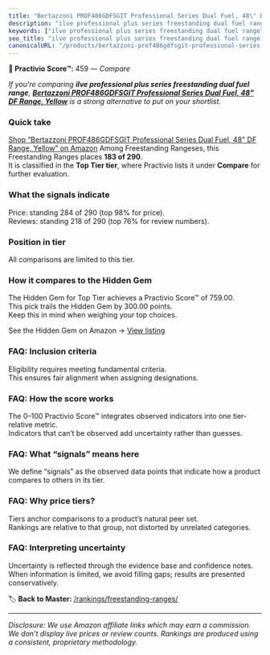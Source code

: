 ```yaml
---
title: "Bertazzoni PROF486GDFSGIT Professional Series Dual Fuel, 48\" DF Range, Yellow"
description: "ilve professional plus series freestanding dual fuel range: Data-driven ranking using the Practivio Score™. Positioned by quality, value, demand, findability,…"
keywords: ["ilve professional plus series freestanding dual fuel range"]
seo_title: "ilve professional plus series freestanding dual fuel range — Compare (2025)"
canonicalURL: "/products/bertazzoni-prof486gdfsgit-professional-series-dual-fuel-48-df-range-yellow-B07JCCSLYS/"
---
```


**🛒 Practivio Score™:** 459 — _Compare_


*If you're comparing **ilve professional plus series freestanding dual fuel range**, **[Bertazzoni PROF486GDFSGIT Professional Series Dual Fuel, 48" DF Range, Yellow](https://www.amazon.com/dp/B07JCCSLYS?tag=practivio-20)** is a strong alternative to put on your shortlist.*
### Quick take
[Shop “Bertazzoni PROF486GDFSGIT Professional Series Dual Fuel, 48" DF Range, Yellow” on Amazon](https://www.amazon.com/dp/B07JCCSLYS?tag=practivio-20)
Among Freestanding Rangeses, this Freestanding Ranges places **183 of 290**.  
It is classified in the **Top Tier tier**, where Practivio lists it under **Compare** for further evaluation.

### What the signals indicate
Price: standing 284 of 290 (top 98% for price).  
Reviews: standing 218 of 290 (top 76% for review numbers).  

### Position in tier
All comparisons are limited to this tier.

### How it compares to the Hidden Gem
The Hidden Gem for Top Tier achieves a Practivio Score™ of 759.00.  
This pick trails the Hidden Gem by 300.00 points.  
Keep this in mind when weighing your top choices.  

See the Hidden Gem on Amazon → [View listing](https://www.amazon.com/dp/B07MYBQKDX?tag=practivio-20)

### FAQ: Inclusion criteria
Eligibility requires meeting fundamental criteria.  
This ensures fair alignment when assigning designations.

### FAQ: How the score works
The 0–100 Practivio Score™ integrates observed indicators into one tier-relative metric.  
Indicators that can’t be observed add uncertainty rather than guesses.

### FAQ: What “signals” means here
We define “signals” as the observed data points that indicate how a product compares to others in its tier.

### FAQ: Why price tiers?
Tiers anchor comparisons to a product’s natural peer set.  
Rankings are relative to that group, not distorted by unrelated categories.

### FAQ: Interpreting uncertainty
Uncertainty is reflected through the evidence base and confidence notes.  
When information is limited, we avoid filling gaps; results are presented conservatively.

<!-- Missing template for Compare/CompareWithinPriceClass -->


🏷️ **Back to Master:** [/rankings/freestanding-ranges/](/rankings/freestanding-ranges/)

---
_Disclosure: We use Amazon affiliate links which may earn a commission. We don’t display live prices or review counts. Rankings are produced using a consistent, proprietary methodology._
